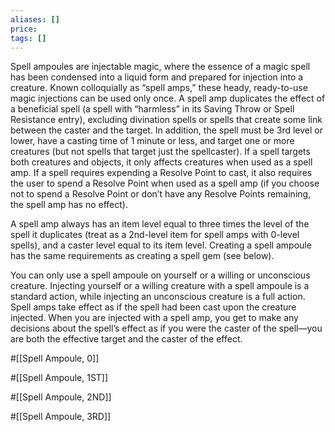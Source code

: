 ```yaml
---
aliases: []
price: 
tags: []
---
```


Spell ampoules are injectable magic, where the essence of a magic spell has been condensed into a liquid form and prepared for injection into a creature. Known colloquially as “spell amps,” these heady, ready-to-use magic injections can be used only once. A spell amp duplicates the effect of a beneficial spell (a spell with “harmless” in its Saving Throw or Spell Resistance entry), excluding divination spells or spells that create some link between the caster and the target. In addition, the spell must be 3rd level or lower, have a casting time of 1 minute or less, and target one or more creatures (but not spells that target just the spellcaster). If a spell targets both creatures and objects, it only affects creatures when used as a spell amp. If a spell requires expending a Resolve Point to cast, it also requires the user to spend a Resolve Point when used as a spell amp (if you choose not to spend a Resolve Point or don’t have any Resolve Points remaining, the spell amp has no effect).

A spell amp always has an item level equal to three times the level of the spell it duplicates (treat as a 2nd-level item for spell amps with 0-level spells), and a caster level equal to its item level. Creating a spell ampoule has the same requirements as creating a spell gem (see below).

You can only use a spell ampoule on yourself or a willing or unconscious creature. Injecting yourself or a willing creature with a spell ampoule is a standard action, while injecting an unconscious creature is a full action. Spell amps take effect as if the spell had been cast upon the creature injected. When you are injected with a spell amp, you get to make any decisions about the spell’s effect as if you were the caster of the spell—you are both the effective target and the caster of the effect.

#[[Spell Ampoule, 0]]

#[[Spell Ampoule, 1ST]]

#[[Spell Ampoule, 2ND]]

#[[Spell Ampoule, 3RD]]
